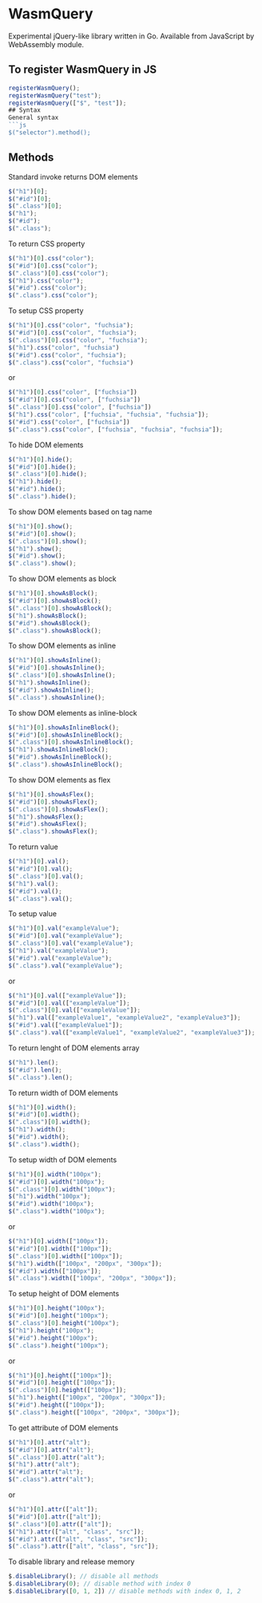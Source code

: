 # WasmQuery
Experimental jQuery-like library written in Go. Available from JavaScript by WebAssembly module.
## To register WasmQuery in JS
```js
registerWasmQuery();
registerWasmQuery("test");
registerWasmQuery(["$", "test"]);
## Syntax
General syntax  
```js
$("selector").method();
```
## Methods
Standard invoke returns DOM elements  
```js
$("h1")[0];
$("#id")[0];
$(".class")[0];
$("h1");
$("#id");
$(".class");
```
To return CSS property
```js
$("h1")[0].css("color");
$("#id")[0].css("color");
$(".class")[0].css("color");
$("h1").css("color");
$("#id").css("color");
$(".class").css("color");
```
To setup CSS property
```js
$("h1")[0].css("color", "fuchsia");
$("#id")[0].css("color", "fuchsia");
$(".class")[0].css("color", "fuchsia");
$("h1").css("color", "fuchsia")
$("#id").css("color", "fuchsia");
$(".class").css("color", "fuchsia")
```
or
```js
$("h1")[0].css("color", ["fuchsia"])
$("#id")[0].css("color", ["fuchsia"])
$(".class")[0].css("color", ["fuchsia"])
$("h1").css("color", ["fuchsia", "fuchsia", "fuchsia"]);
$("#id").css("color", ["fuchsia"])
$(".class").css("color", ["fuchsia", "fuchsia", "fuchsia"]);
```
To hide DOM elements
```js
$("h1")[0].hide();
$("#id")[0].hide();
$(".class")[0].hide();
$("h1").hide();
$("#id").hide();
$(".class").hide();
```
To show DOM elements based on tag name
```js
$("h1")[0].show();
$("#id")[0].show();
$(".class")[0].show();
$("h1").show();
$("#id").show();
$(".class").show();
```
To show DOM elements as block 
```js
$("h1")[0].showAsBlock();
$("#id")[0].showAsBlock();
$(".class")[0].showAsBlock();
$("h1").showAsBlock();
$("#id").showAsBlock();
$(".class").showAsBlock();
```
To show DOM elements as inline 
```js
$("h1")[0].showAsInline();
$("#id")[0].showAsInline();
$(".class")[0].showAsInline();
$("h1").showAsInline();
$("#id").showAsInline();
$(".class").showAsInline();
```
To show DOM elements as inline-block
```js
$("h1")[0].showAsInlineBlock();
$("#id")[0].showAsInlineBlock();
$(".class")[0].showAsInlineBlock();
$("h1").showAsInlineBlock();
$("#id").showAsInlineBlock();
$(".class").showAsInlineBlock();
```
To show DOM elements as flex
```js
$("h1")[0].showAsFlex();
$("#id")[0].showAsFlex();
$(".class")[0].showAsFlex();
$("h1").showAsFlex();
$("#id").showAsFlex();
$(".class").showAsFlex();
```
To return value
```js
$("h1")[0].val();
$("#id")[0].val();
$(".class")[0].val();
$("h1").val();
$("#id").val();
$(".class").val();
```
To setup value
```js
$("h1")[0].val("exampleValue");
$("#id")[0].val("exampleValue");
$(".class")[0].val("exampleValue");
$("h1").val("exampleValue");
$("#id").val("exampleValue");
$(".class").val("exampleValue");
```
or
```js
$("h1")[0].val(["exampleValue"]);
$("#id")[0].val(["exampleValue"]);
$(".class")[0].val(["exampleValue"]);
$("h1").val(["exampleValue1", "exampleValue2", "exampleValue3"]);
$("#id").val(["exampleValue1"]);
$(".class").val(["exampleValue1", "exampleValue2", "exampleValue3"]);
```
To return lenght of DOM elements array
```js
$("h1").len();
$("#id").len();
$(".class").len();
```
To return width of DOM elements
```js
$("h1")[0].width();
$("#id")[0].width();
$(".class")[0].width();
$("h1").width();
$("#id").width();
$(".class").width();
```
To setup width of DOM elements
```js
$("h1")[0].width("100px");
$("#id")[0].width("100px");
$(".class")[0].width("100px");
$("h1").width("100px");
$("#id").width("100px");
$(".class").width("100px");
```
or
```js
$("h1")[0].width(["100px"]);
$("#id")[0].width(["100px"]);
$(".class")[0].width(["100px"]);
$("h1").width(["100px", "200px", "300px"]);
$("#id").width(["100px"]);
$(".class").width(["100px", "200px", "300px"]);
```
To setup height of DOM elements
```js
$("h1")[0].height("100px");
$("#id")[0].height("100px");
$(".class")[0].height("100px");
$("h1").height("100px");
$("#id").height("100px");
$(".class").height("100px");
```
or
```js
$("h1")[0].height(["100px"]);
$("#id")[0].height(["100px"]);
$(".class")[0].height(["100px"]);
$("h1").height(["100px", "200px", "300px"]);
$("#id").height(["100px"]);
$(".class").height(["100px", "200px", "300px"]);
```
To get attribute of DOM elements
```js
$("h1")[0].attr("alt");
$("#id")[0].attr("alt");
$(".class")[0].attr("alt");
$("h1").attr("alt");
$("#id").attr("alt");
$(".class").attr("alt");
```
or
```js
$("h1")[0].attr(["alt"]);
$("#id")[0].attr(["alt"]);
$(".class")[0].attr(["alt"]);
$("h1").attr(["alt", "class", "src"]);
$("#id").attr(["alt", "class", "src"]);
$(".class").attr(["alt", "class", "src"]);
```
To disable library and release memory
```js
$.disableLibrary(); // disable all methods
$.disableLibrary(0); // disable method with index 0
$.disableLibrary([0, 1, 2]) // disable methods with index 0, 1, 2
```
